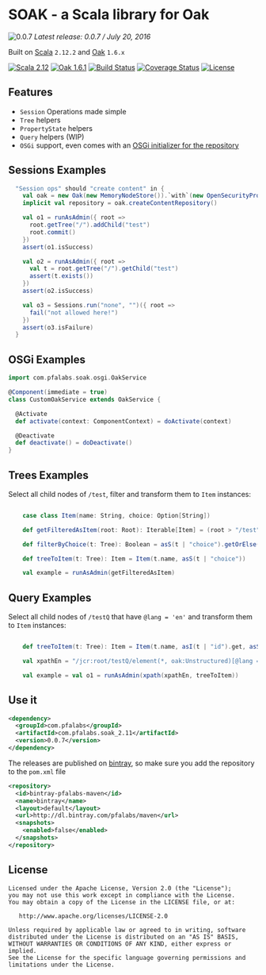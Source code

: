 SOAK - a Scala library for Oak
==============================

![0.0.7](https://img.shields.io/badge/soak-0.0.7-blue.svg) *Latest release: 0.0.7 / July 20, 2016*

Built on [Scala](https://www.scala-lang.org/) ```2.12.2``` and [Oak](https://jackrabbit.apache.org/oak/) ```1.6.x```

[![Scala 2.12](https://img.shields.io/badge/Scala-2.12-red.svg)](https://www.scala-lang.org/)
[![Oak 1.6.1](https://img.shields.io/badge/Oak-1.6.1-green.svg)](https://jackrabbit.apache.org/oak/)
[![Build Status](https://travis-ci.org/stillalex/soak.svg?branch=master)](https://travis-ci.org/stillalex/soak)
[![Coverage Status](https://coveralls.io/repos/stillalex/soak/badge.svg?branch=master&service=github)](https://coveralls.io/github/stillalex/soak?branch=master)
[![License](http://img.shields.io/:license-Apache%202-red.svg)](http://www.apache.org/licenses/LICENSE-2.0.txt)


Features
--------
* ```Session``` Operations made simple
* ```Tree``` helpers
* ```PropertyState``` helpers
* ```Query``` helpers (WIP)
* ```OSGi``` support, even comes with an [OSGi initializer for the repository](src/main/scala/com/pfalabs/soak/osgi/OakService.scala#L28)

Sessions Examples
-----------------

```scala
  "Session ops" should "create content" in {
    val oak = new Oak(new MemoryNodeStore()).`with`(new OpenSecurityProvider())
    implicit val repository = oak.createContentRepository()

    val o1 = runAsAdmin({ root =>
      root.getTree("/").addChild("test")
      root.commit()
    })
    assert(o1.isSuccess)

    val o2 = runAsAdmin({ root =>
      val t = root.getTree("/").getChild("test")
      assert(t.exists())
    })
    assert(o2.isSuccess)

    val o3 = Sessions.run("none", "")({ root =>
      fail("not allowed here!")
    })
    assert(o3.isFailure)
  }
```

OSGi Examples
-------------

```scala
import com.pfalabs.soak.osgi.OakService

@Component(immediate = true)
class CustomOakService extends OakService {

  @Activate
  def activate(context: ComponentContext) = doActivate(context)

  @Deactivate
  def deactivate() = doDeactivate()
}
```

Trees Examples
--------------

Select all child nodes of ```/test```, filter and transform them to ```Item``` instances:

```scala

    case class Item(name: String, choice: Option[String])

    def getFilteredAsItem(root: Root): Iterable[Item] = (root > "/test") /:/ (filterByChoice, treeToItem)

    def filterByChoice(t: Tree): Boolean = asS(t | "choice").getOrElse("").equals("yes")

    def treeToItem(t: Tree): Item = Item(t.name, asS(t | "choice"))

    val example = runAsAdmin(getFilteredAsItem)
```

Query Examples
--------------

Select all child nodes of ```/testQ``` that have ```@lang = 'en'``` and transform them to ```Item``` instances:

```scala

    def treeToItem(t: Tree): Item = Item(t.name, asI(t | "id").get, asS(t | "lang"))

    val xpathEn = "/jcr:root/testQ/element(*, oak:Unstructured)[@lang = 'en']"

    val example = val o1 = runAsAdmin(xpath(xpathEn, treeToItem))
```

Use it
------

```xml
<dependency>
  <groupId>com.pfalabs</groupId>
  <artifactId>com.pfalabs.soak_2.11</artifactId>
  <version>0.0.7</version>
</dependency>
```

The releases are published on [bintray](https://bintray.com/pfalabs/maven/soak), so make sure you add the repository to the ```pom.xml``` file

```xml
<repository>
  <id>bintray-pfalabs-maven</id>
  <name>bintray</name>
  <layout>default</layout>
  <url>http://dl.bintray.com/pfalabs/maven</url>
  <snapshots>
    <enabled>false</enabled>
  </snapshots>
</repository>
```

License
-------

```
Licensed under the Apache License, Version 2.0 (the "License");
you may not use this work except in compliance with the License.
You may obtain a copy of the License in the LICENSE file, or at:

   http://www.apache.org/licenses/LICENSE-2.0

Unless required by applicable law or agreed to in writing, software
distributed under the License is distributed on an "AS IS" BASIS,
WITHOUT WARRANTIES OR CONDITIONS OF ANY KIND, either express or implied.
See the License for the specific language governing permissions and
limitations under the License.
```
